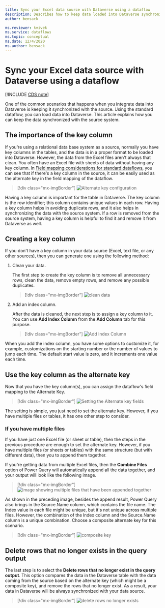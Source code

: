 ```yaml
---
title: Sync your Excel data source with Dataverse using a dataflow
description: Describes how to keep data loaded into Dataverse synchronized with the data source using dataflows.
author: bensack

ms.reviewer: kvivek
ms.service: dataflows
ms.topic: conceptual
ms.date: 12/4/2020
ms.author: bensack
---
```


# Sync your Excel data source with Dataverse using a dataflow

[!INCLUDE [CDS note](../includes/cc-data-platform-banner.md)]

One of the common scenarios that happens when you integrate data into Dataverse is keeping it synchronized with the source. Using the standard dataflow, you can load data into Dataverse. This article explains how you can keep the data synchronized with the source system.

## The importance of the key column

If you're using a relational data base system as a source, normally you have key columns in the tables, and the data is in a proper format to be loaded into Dataverse. However, the data from the Excel files aren't always that clean. You often have an Excel file with sheets of data without having any key column. In [Field mapping considerations for standard dataflows](get-best-of-standard-dataflows.md), you can see that if there's a key column in the source, it can be easily used as the alternate key in the field mapping of the dataflow.

> [!div class="mx-imgBorder"]
> ![Alternate key configuration](media/PKAKsame.png)

Having a key column is important for the table in Dataverse. The key column is the row identifier; this column contains unique values in each row. Having a key column helps in avoiding duplicate rows, and it also helps in synchronizing the data with the source system. If a row is removed from the source system, having a key column is helpful to find it and remove it from Dataverse as well.

## Creating a key column

If you don't have a key column in your data source (Excel, text file, or any other sources), then you can generate one using the following method:

1. Clean your data. 

   The first step to create the key column is to remove all unnecessary rows, clean the data, remove empty rows, and remove any possible duplicates.

   > [!div class="mx-imgBorder"]
   > ![clean data](media/CleanData.png)

2. Add an index column.

   After the data is cleaned, the next step is to assign a key column to it. You can use **Add Index Column** from the **Add Column** tab for this purpose.

   > [!div class="mx-imgBorder"]
   > ![Add Index Column](media/AddIndexColumn.png)

When you add the index column, you have some options to customize it, for example, customizations on the starting number or the number of values to jump each time. The default start value is zero, and it increments one value each time.

## Use the key column as the alternate key

Now that you have the key column(s), you can assign the dataflow's field mapping to the Alternate Key.

> [!div class="mx-imgBorder"]
> ![Setting the Alternate key fields](media/IndexAlternateKey.png)

The setting is simple, you just need to set the alternate key. However, if you have multiple files or tables, it has one other step to consider.

### If you have multiple files

If you have just one Excel file (or sheet or table), then the steps in the previous procedure are enough to set the alternate key. However, if you have multiple files (or sheets or tables) with the same structure (but with different data), then you to append them together.

If you're getting data from multiple Excel files, then the **Combine Files** option of Power Query will automatically append all the data together, and your output will look like the following image.

> [!div class="mx-imgBorder"]
> ![Image showing multiple files that have been appended together](media/TwoFiles.png)

As shown in the preceding image, besides the append result, Power Query also brings in the Source.Name column, which contains the file name. The Index value in each file might be unique, but it's not unique across multiple files. However, the combination of the Index column and the Source.Name column is a unique combination. Choose a composite alternate key for this scenario.

> [!div class="mx-imgBorder"]
> ![composite key](media/CompositeIndexKey.png)

## Delete rows that no longer exists in the query output

The last step is to select the **Delete rows that no longer exist in the query output**. This option compares the data in the Dataverse table with the data coming from the source based on the alternate key (which might be a composite key), and remove the rows that no longer exist. As a result, your data in Dataverse will be always synchronized with your data source.

> [!div class="mx-imgBorder"]
> ![delete rows no longer exists](media/DeleteRowsNotExist.png)

